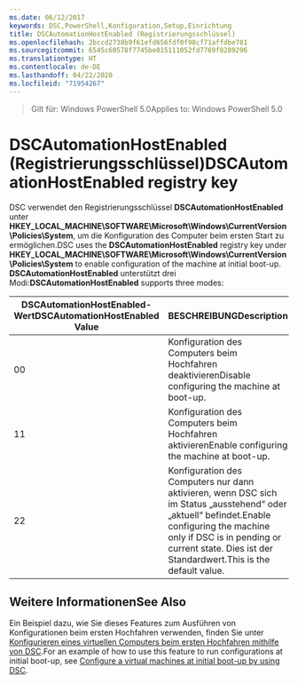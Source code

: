 ```yaml
---
ms.date: 06/12/2017
keywords: DSC,PowerShell,Konfiguration,Setup,Einrichtung
title: DSCAutomationHostEnabled (Registrierungsschlüssel)
ms.openlocfilehash: 2bccd2738b9f61efd656fdf0f98cf71affdbe781
ms.sourcegitcommit: 6545c60578f7745be015111052fd7769f8289296
ms.translationtype: HT
ms.contentlocale: de-DE
ms.lasthandoff: 04/22/2020
ms.locfileid: "71954267"
---
```

><span data-ttu-id="9422c-103">Gilt für: Windows PowerShell 5.0</span><span class="sxs-lookup"><span data-stu-id="9422c-103">Applies to: Windows PowerShell 5.0</span></span>

# <a name="dscautomationhostenabled-registry-key"></a><span data-ttu-id="9422c-104">DSCAutomationHostEnabled (Registrierungsschlüssel)</span><span class="sxs-lookup"><span data-stu-id="9422c-104">DSCAutomationHostEnabled registry key</span></span>

<span data-ttu-id="9422c-105">DSC verwendet den Registrierungsschlüssel **DSCAutomationHostEnabled** unter **HKEY_LOCAL_MACHINE\SOFTWARE\Microsoft\Windows\CurrentVersion\Policies\System**, um die Konfiguration des Computer beim ersten Start zu ermöglichen.</span><span class="sxs-lookup"><span data-stu-id="9422c-105">DSC uses the **DSCAutomationHostEnabled** registry key under **HKEY_LOCAL_MACHINE\SOFTWARE\Microsoft\Windows\CurrentVersion\Policies\System** to enable configuration of the machine at initial boot-up.</span></span>
<span data-ttu-id="9422c-106">**DSCAutomationHostEnabled** unterstützt drei Modi:</span><span class="sxs-lookup"><span data-stu-id="9422c-106">**DSCAutomationHostEnabled** supports three modes:</span></span>

|  <span data-ttu-id="9422c-107">DSCAutomationHostEnabled-Wert</span><span class="sxs-lookup"><span data-stu-id="9422c-107">DSCAutomationHostEnabled Value</span></span>  |  <span data-ttu-id="9422c-108">BESCHREIBUNG</span><span class="sxs-lookup"><span data-stu-id="9422c-108">Description</span></span>   |
|---|---|
<span data-ttu-id="9422c-109">0</span><span class="sxs-lookup"><span data-stu-id="9422c-109">0</span></span> | <span data-ttu-id="9422c-110">Konfiguration des Computers beim Hochfahren deaktivieren</span><span class="sxs-lookup"><span data-stu-id="9422c-110">Disable configuring the machine at boot-up.</span></span> |
<span data-ttu-id="9422c-111">1</span><span class="sxs-lookup"><span data-stu-id="9422c-111">1</span></span> | <span data-ttu-id="9422c-112">Konfiguration des Computers beim Hochfahren aktivieren</span><span class="sxs-lookup"><span data-stu-id="9422c-112">Enable configuring the machine at boot-up.</span></span> |
<span data-ttu-id="9422c-113">2</span><span class="sxs-lookup"><span data-stu-id="9422c-113">2</span></span> | <span data-ttu-id="9422c-114">Konfiguration des Computers nur dann aktivieren, wenn DSC sich im Status „ausstehend“ oder „aktuell“ befindet.</span><span class="sxs-lookup"><span data-stu-id="9422c-114">Enable configuring the machine only if DSC is in pending or current state.</span></span> <span data-ttu-id="9422c-115">Dies ist der Standardwert.</span><span class="sxs-lookup"><span data-stu-id="9422c-115">This is the default value.</span></span> |

## <a name="see-also"></a><span data-ttu-id="9422c-116">Weitere Informationen</span><span class="sxs-lookup"><span data-stu-id="9422c-116">See Also</span></span>

<span data-ttu-id="9422c-117">Ein Beispiel dazu, wie Sie dieses Features zum Ausführen von Konfigurationen beim ersten Hochfahren verwenden, finden Sie unter [Konfigurieren eines virtuellen Computers beim ersten Hochfahren mithilfe von DSC](bootstrapDsc.md).</span><span class="sxs-lookup"><span data-stu-id="9422c-117">For an example of how to use this feature to run configurations at initial boot-up, see [Configure a virtual machines at initial boot-up by using DSC](bootstrapDsc.md).</span></span>
